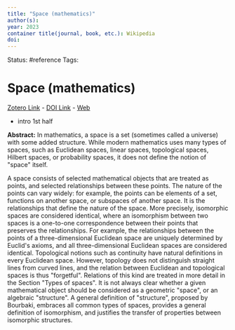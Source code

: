 ```yaml
---
title: "Space (mathematics)"
author(s): 
year: 2023
container title(journal, book, etc.): Wikipedia
doi: 
---
```

Status: #reference
Tags:
# Space (mathematics)
[Zotero Link](zotero://select/items/@2023_SpaceMathematics) - [DOI Link](https://doi.org/) - [Web](https://en.wikipedia.org/w/index.php?title=Space_(mathematics)&oldid=1148685749)

- intro 1st half

**Abstract:** In mathematics, a space is a set (sometimes called a universe) with some added structure.
While modern mathematics uses many types of spaces, such as Euclidean spaces, linear spaces, topological spaces, Hilbert spaces, or probability spaces, it does not define the notion of "space" itself.

A space consists of selected mathematical objects that are treated as points, and selected relationships between these points. 
The nature of the points can vary widely: for example, the points can be elements of a set, functions on another space, or subspaces of another space. It is the relationships that define the nature of the space. More precisely, isomorphic spaces are considered identical, where an isomorphism between two spaces is a one-to-one correspondence between their points that preserves the relationships. For example, the relationships between the points of a three-dimensional Euclidean space are uniquely determined by Euclid's axioms, and all three-dimensional Euclidean spaces are considered identical.
Topological notions such as continuity have natural definitions in every Euclidean space. 
However, topology does not distinguish straight lines from curved lines, and the relation between Euclidean and topological spaces is thus "forgetful". Relations of this kind are  treated in more detail in the Section "Types of spaces". 
It is not always clear whether a given mathematical object should be considered as a geometric "space", or an  algebraic "structure". A general definition of "structure", proposed by Bourbaki, embraces all common types of spaces, provides a general definition of isomorphism, and justifies the transfer of properties between isomorphic structures.
